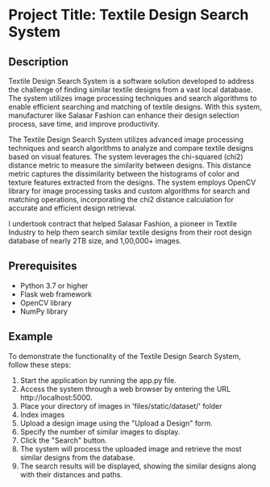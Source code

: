 # **Project Title: Textile Design Search System**

## Description
Textile Design Search System is a software solution developed to address the challenge of finding similar textile designs from a vast local database. The system utilizes image processing techniques and search algorithms to enable efficient searching and matching of textile designs. With this system, manufacturer like Salasar Fashion can enhance their design selection process, save time, and improve productivity.

The Textile Design Search System utilizes advanced image processing techniques and search algorithms to analyze and compare textile designs based on visual features. The system leverages the chi-squared (chi2) distance metric to measure the similarity between designs. This distance metric captures the dissimilarity between the histograms of color and texture features extracted from the designs. The system employs OpenCV library for image processing tasks and custom algorithms for search and matching operations, incorporating the chi2 distance calculation for accurate and efficient design retrieval.

I undertook contract that helped Salasar Fashion, a pioneer in Textile Industry to help them search similar textile designs from their root design database of nearly 2TB size, and 1,00,000+ images.

## Prerequisites
* Python 3.7 or higher
* Flask web framework
* OpenCV library
* NumPy library

## Example
To demonstrate the functionality of the Textile Design Search System, follow these steps:

1. Start the application by running the app.py file.
2. Access the system through a web browser by entering the URL http://localhost:5000.
3. Place your directory of images in 'files/static/dataset/' folder
4. Index images
5. Upload a design image using the "Upload a Design" form.
6. Specify the number of similar images to display.
7. Click the "Search" button.
8. The system will process the uploaded image and retrieve the most similar designs from the database.
9. The search results will be displayed, showing the similar designs along with their distances and paths.


